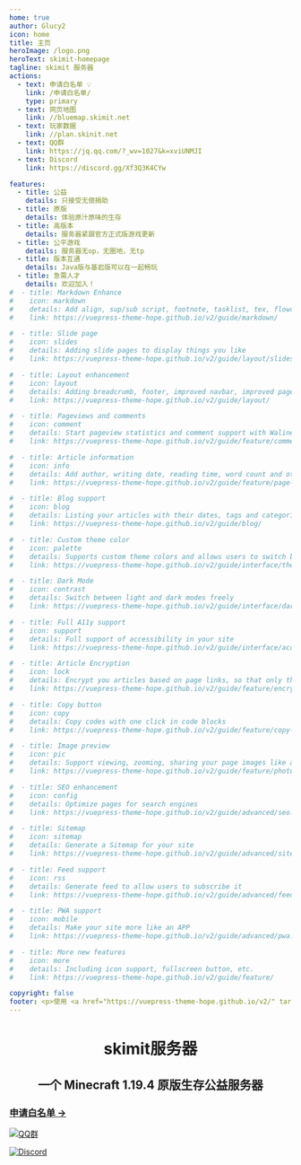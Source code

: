 ```yaml
---
home: true
author: Glucy2
icon: home
title: 主页
heroImage: /logo.png
heroText: skimit-homepage
tagline: skimit 服务器
actions:
  - text: 申请白名单 💡
    link: /申请白名单/
    type: primary
  - text: 网页地图
    link: //bluemap.skimit.net
  - text: 玩家数据
    link: //plan.skinit.net
  - text: QQ群
    link: https://jq.qq.com/?_wv=1027&k=xviUNMJI
  - text: Discord
    link: https://discord.gg/Xf3Q3K4CYw

features:
  - title: 公益
    details: 只接受无偿捐助
  - title: 原版
    details: 体验原汁原味的生存
  - title: 高版本
    details: 服务器紧跟官方正式版游戏更新
  - title: 公平游戏
    details: 服务器无op，无圈地，无tp
  - title: 版本互通
    details: Java版与基岩版可以在一起畅玩
  - title: 急需人才
    details: 欢迎加入！
#  - title: Markdown Enhance
#    icon: markdown
#    details: Add align, sup/sub script, footnote, tasklist, tex, flowchart, diagram, mark and presentation support in markdown
#    link: https://vuepress-theme-hope.github.io/v2/guide/markdown/

#  - title: Slide page
#    icon: slides
#    details: Adding slide pages to display things you like
#    link: https://vuepress-theme-hope.github.io/v2/guide/layout/slides.html

#  - title: Layout enhancement
#    icon: layout
#    details: Adding breadcrumb, footer, improved navbar, improved page nav and etc.
#    link: https://vuepress-theme-hope.github.io/v2/guide/layout/

#  - title: Pageviews and comments
#    icon: comment
#    details: Start pageview statistics and comment support with Waline
#    link: https://vuepress-theme-hope.github.io/v2/guide/feature/comment.html

#  - title: Article information
#    icon: info
#    details: Add author, writing date, reading time, word count and other information to your article
#    link: https://vuepress-theme-hope.github.io/v2/guide/feature/page-info.html

#  - title: Blog support
#    icon: blog
#    details: Listing your articles with their dates, tags and categories with some awesome layouts
#    link: https://vuepress-theme-hope.github.io/v2/guide/blog/

#  - title: Custom theme color
#    icon: palette
#    details: Supports custom theme colors and allows users to switch between preset theme colors
#    link: https://vuepress-theme-hope.github.io/v2/guide/interface/theme-color.html

#  - title: Dark Mode
#    icon: contrast
#    details: Switch between light and dark modes freely
#    link: https://vuepress-theme-hope.github.io/v2/guide/interface/darkmode.html

#  - title: Full A11y support
#    icon: support
#    details: Full support of accessibility in your site
#    link: https://vuepress-theme-hope.github.io/v2/guide/interface/accessibility.html

#  - title: Article Encryption
#    icon: lock
#    details: Encrypt you articles based on page links, so that only the one you want could see them
#    link: https://vuepress-theme-hope.github.io/v2/guide/feature/encrypt.html

#  - title: Copy button
#    icon: copy
#    details: Copy codes with one click in code blocks
#    link: https://vuepress-theme-hope.github.io/v2/guide/feature/copy-code.html

#  - title: Image preview
#    icon: pic
#    details: Support viewing, zooming, sharing your page images like a gallery
#    link: https://vuepress-theme-hope.github.io/v2/guide/feature/photo-swipe.html

#  - title: SEO enhancement
#    icon: config
#    details: Optimize pages for search engines
#    link: https://vuepress-theme-hope.github.io/v2/guide/advanced/seo.html

#  - title: Sitemap
#    icon: sitemap
#    details: Generate a Sitemap for your site
#    link: https://vuepress-theme-hope.github.io/v2/guide/advanced/sitemap.html

#  - title: Feed support
#    icon: rss
#    details: Generate feed to allow users to subscribe it
#    link: https://vuepress-theme-hope.github.io/v2/guide/advanced/feed.html

#  - title: PWA support
#    icon: mobile
#    details: Make your site more like an APP
#    link: https://vuepress-theme-hope.github.io/v2/guide/advanced/pwa.html

#  - title: More new features
#    icon: more
#    details: Including icon support, fullscreen button, etc.
#    link: https://vuepress-theme-hope.github.io/v2/guide/feature/

copyright: false
footer: <p>使用 <a href="https://vuepress-theme-hope.github.io/v2/" target="_blank">VuePress Theme Hope</a> 主题 | CC-BY-SA-4.0 协议, 版权所有 © 2019-present skimit</p><p><a href="//beian.miit.gov.cn">苏ICP备2022031552号-2</a></p><p><span class="upyun-text">本网站由</span><img src="/upyun_logo.png" width="80" class="upyun-logo"><span class="upyun-text">提供CDN加速服务</span></p>
---
```

# <div align="center">skimit服务器</div>

## <div align="center">一个 Minecraft 1.19.4 原版生存公益服务器</div>

### [申请白名单 →](/申请白名单)

[![QQ群](https://img.shields.io/badge/QQ%20Group-597691030-12B7F5?logo=tencent-qq)](https://jq.qq.com/?_wv=1027&k=5GAlEKg)

[![Discord](https://img.shields.io/badge/Discord-Xf3Q3K4CYw-7289DA?logo=discord)](https://discord.gg/Xf3Q3K4CYw)
